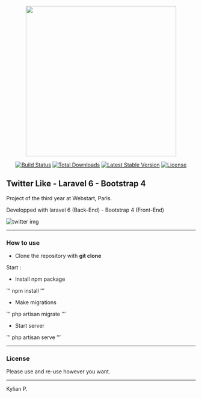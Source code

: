 <p align="center"><img src="https://res.cloudinary.com/dtfbvvkyp/image/upload/v1566331377/laravel-logolockup-cmyk-red.svg" width="400"></p>

<p align="center">
<a href="https://travis-ci.org/laravel/framework"><img src="https://travis-ci.org/laravel/framework.svg" alt="Build Status"></a>
<a href="https://packagist.org/packages/laravel/framework"><img src="https://poser.pugx.org/laravel/framework/d/total.svg" alt="Total Downloads"></a>
<a href="https://packagist.org/packages/laravel/framework"><img src="https://poser.pugx.org/laravel/framework/v/stable.svg" alt="Latest Stable Version"></a>
<a href="https://packagist.org/packages/laravel/framework"><img src="https://poser.pugx.org/laravel/framework/license.svg" alt="License"></a>
</p>

## Twitter Like - Laravel 6 - Bootstrap 4
Project of the third year at Webstart, Paris.

Developped with laravel 6 (Back-End) - Bootstrap 4 (Front-End)

![twitter img](http://img.kp-dev.fr/twitter-mockUp.jpg) 

---

### How to use

- Clone the repository with __git clone__

Start :

- Install npm package 

’’’ npm install ’’’

- Make migrations 

’’’ php artisan migrate ’’’

- Start server

’’’ php artisan serve ’’’

---

### License

Please use and re-use however you want.

---

Kylian P.
